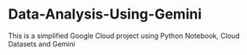 # Data-Analysis-Using-Gemini
This is a simplified Google Cloud project using Python Notebook, Cloud Datasets and Gemini
